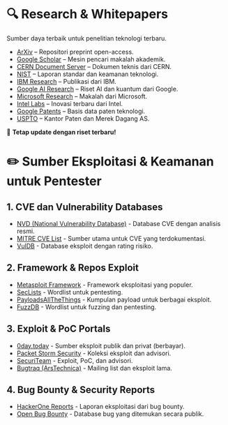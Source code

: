 # 🔍 Research & Whitepapers  

Sumber daya terbaik untuk penelitian teknologi terbaru.  

- [ArXiv](https://arxiv.org) – Repositori preprint open-access.  
- [Google Scholar](https://scholar.google.com) – Mesin pencari makalah akademik.  
- [CERN Document Server](https://cds.cern.ch) – Dokumen teknis dari CERN.  
- [NIST](https://www.nist.gov) – Laporan standar dan keamanan teknologi.  
- [IBM Research](https://research.ibm.com/publications) – Publikasi dari IBM.  
- [Google AI Research](https://ai.google/research/) – Riset AI dan kuantum dari Google.  
- [Microsoft Research](https://www.microsoft.com/en-us/research/) – Makalah dari Microsoft.  
- [Intel Labs](https://www.intel.com/content/www/us/en/research/overview.html) – Inovasi terbaru dari Intel.  
- [Google Patents](https://patents.google.com) – Basis data paten teknologi.  
- [USPTO](https://www.uspto.gov) – Kantor Paten dan Merek Dagang AS.  

🚀 **Tetap update dengan riset terbaru!**


# ✏️ Sumber Eksploitasi & Keamanan untuk Pentester

## 1. CVE dan Vulnerability Databases
- [NVD (National Vulnerability Database)](https://nvd.nist.gov/) - Database CVE dengan analisis resmi.
- [MITRE CVE List](https://cve.mitre.org/) - Sumber utama untuk CVE yang terdokumentasi.
- [VulDB](https://vuldb.com/) - Database eksploit dengan rating risiko.

## 2. Framework & Repos Exploit
- [Metasploit Framework](https://www.metasploit.com/) - Framework eksploitasi yang populer.
- [SecLists](https://github.com/danielmiessler/SecLists) - Wordlist untuk pentesting.
- [PayloadsAllTheThings](https://github.com/swisskyrepo/PayloadsAllTheThings) - Kumpulan payload untuk berbagai eksploit.
- [FuzzDB](https://github.com/fuzzdb-project/fuzzdb) - Wordlist untuk fuzzing dan pentesting.

## 3. Exploit & PoC Portals
- [0day.today](https://0day.today/) - Sumber eksploit publik dan privat (berbayar).
- [Packet Storm Security](https://packetstormsecurity.com/) - Koleksi eksploit dan advisori.
- [SecuriTeam](https://securiteam.com/) - Exploit, PoC, dan advisori.
- [Bugtraq (ArsTechnica)](https://arstechnica.com/) - Mailing list dan eksploit lama.

## 4. Bug Bounty & Security Reports
- [HackerOne Reports](https://hackerone.com/hacktivity) - Laporan eksploitasi dari bug bounty.
- [Open Bug Bounty](https://www.openbugbounty.org/) - Database bug yang ditemukan secara publik.

